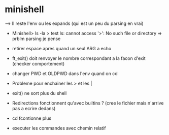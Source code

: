 # minishell

--> Il reste l'env ou les expands (qui est un peu du parsing en vrai)

- Minishell> ls -la > test
ls: cannot access '>': No such file or directory => prblm parsing je pense

- retirer espace apres quand un seul ARG a echo

- ft_exit() doit renvoyer le nombre correspondant a la facon d'exit (checker comportement)

- changer PWD et OLDPWD dans l'env quand on cd

- Probleme pour enchainer les > et les |

- exit() ne sort plus du shell

- Redirections fonctionnent qu'avec builtins ? (cree le fichier mais n'arrive pas a ecrire dedans)

- cd fcontionne plus

- executer les commandes avec chemin relatif